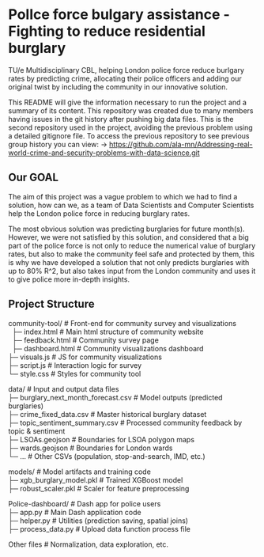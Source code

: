 # PolIce force bulgary assistance - Fighting to reduce residential burglary
TU/e Multidisciplinary CBL, helping London police force reduce burlgary rates by predicting crime, allocating their police officers and adding our original twist by including the community in our innovative solution.

This README will give the information necessary to run the project and a summary of its content. This repository was created due to many members having issues in the git history after pushing big data files. This is the second repository used in the project, avoiding the previous problem using a detailed gitignore file. To access the previous repository to see previous group history you can view: 
-> https://github.com/ala-mn/Addressing-real-world-crime-and-security-problems-with-data-science.git

## Our GOAL
The aim of this project was a vague problem to which we had to find a solution, how can we, as a team of Data Scientists and Computer Scientists help the London police force in reducing burglary rates. 

The most obvious solution was predicting burglaries for future month(s). However, we were not satisfied by this solution, and considered that a big part of the police force is not only to reduce the numerical value of burglary rates, but also to make the community feel safe and protected by them, this is why we have developed a solution that not only predicts burglaries with up to 80% R^2, but also takes input from the London community and uses it to give police more in-depth insights. 

## Project Structure

community-tool/            # Front-end for community survey and visualizations<br>
&nbsp;  ├─ index.html            # Main html structure of community website<br>
&nbsp;  ├─ feedback.html         # Community survey page<br>
&nbsp;  ├─ dashboard.html        # Community visualizations dashboard<br>
  ├─ visuals.js            # JS for community visualizations<br>
  ├─ script.js             # Interaction logic for survey<br>
  └─ style.css             # Styles for community tool<br>

data/                      # Input and output data files<br>
  ├─ burglary_next_month_forecast.csv   # Model outputs (predicted burglaries)<br>
  ├─ crime_fixed_data.csv               # Master historical burglary dataset<br>
  ├─ topic_sentiment_summary.csv        # Processed community feedback by topic & sentiment<br>
  ├─ LSOAs.geojson                      # Boundaries for LSOA polygon maps<br>
  ├─ wards.geojson                      # Boundaries for London wards<br>
  └─ ...                                # Other CSVs (population, stop-and-search, IMD, etc.)<br>

models/                    # Model artifacts and training code<br>
  ├─ xgb_burglary_model.pkl             # Trained XGBoost model<br>
  ├─ robust_scaler.pkl                  # Scaler for feature preprocessing<br>

Police-dashboard/         # Dash app for police users<br>
  ├─ app.py                     # Main Dash application code<br>
  ├─ helper.py                  # Utilities (prediction saving, spatial joins)<br>
  ├─ process_data.py            # Upload data function process file<br>

Other files                     # Normalization, data exploration, etc.<br>
